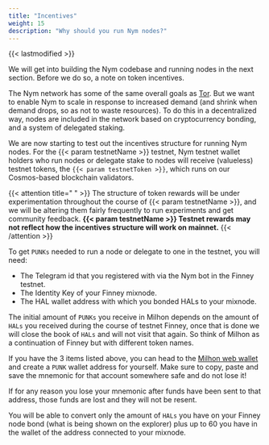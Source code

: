 ```yaml
---
title: "Incentives"
weight: 15
description: "Why should you run Nym nodes?"
---
```

{{< lastmodified >}}

We will get into building the Nym codebase and running nodes in the next section. Before we do so, a note on token incentives.

The Nym network has some of the same overall goals as [Tor](https://tor-project.org). But we want to enable Nym to scale in response to increased demand (and shrink when demand drops, so as not to waste resources). To do this in a decentralized way, nodes are included in the network based on cryptocurrency bonding, and a system of delegated staking.

We are now starting to test out the incentives structure for running Nym nodes. For the {{< param testnetName >}} testnet, Nym testnet wallet holders who run nodes or delegate stake to nodes will receive (valueless) testnet tokens, the `{{< param testnetToken >}}`, which runs on our Cosmos-based blockchain validators.

{{< attention title=" " >}}
The structure of token rewards will be under experimentation throughout the course of {{< param testnetName >}}, and we will be altering them fairly frequently to run experiments and get community feedback. **{{< param testnetName >}} Testnet rewards may not reflect how the incentives structure will work on mainnet.**
{{< /attention >}}

To get `PUNKs` needed to run a node or delegate to one in the testnet, you will need:

* The Telegram id that you registered with via the Nym bot in the Finney testnet.
* The Identity Key of your Finney mixnode. 
* The HAL wallet address with which you bonded HALs to your mixnode. 

The initial amount of `PUNKs` you receive in Milhon depends on the amount of `HALs` you received during the course of testnet Finney, once that is done we will close the book of `HALs` and will not visit that again. So think of Milhon as a continuation of Finney but with different token names. 

If you have the 3 items listed above, you can head to the [Milhon web wallet](https://testnet-milhon-wallet.nymtech.net/) and create a `PUNK` wallet address for yourself. Make sure to copy, paste and save the mnemonic for that account somewhere safe and do not lose it!

If for any reason you lose your mnemonic after funds have been sent to that address, those funds are lost and they will not be resent. 

You will be able to convert only the amount of `HALs` you have on your Finney node bond (what is being shown on the explorer) plus up to 60 you have in the wallet of the address connected to your mixnode. 


